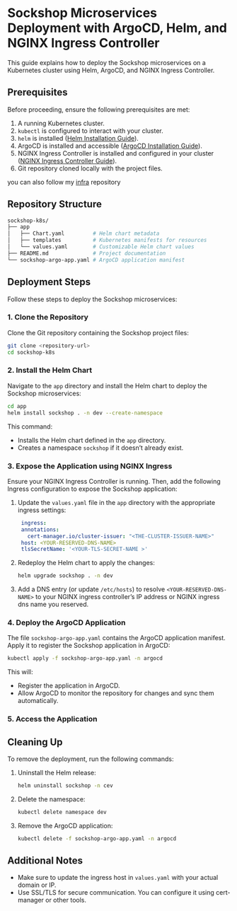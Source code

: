 # Sockshop Microservices Deployment with ArgoCD, Helm, and NGINX Ingress Controller

This guide explains how to deploy the Sockshop microservices on a Kubernetes cluster using Helm, ArgoCD, and NGINX Ingress Controller.

## Prerequisites
Before proceeding, ensure the following prerequisites are met:

1. A running Kubernetes cluster.
2. `kubectl` is configured to interact with your cluster.
3. `helm` is installed ([Helm Installation Guide](https://helm.sh/docs/intro/install/)).
4. ArgoCD is installed and accessible ([ArgoCD Installation Guide](https://argo-cd.readthedocs.io/en/stable/getting_started/)).
5. NGINX Ingress Controller is installed and configured in your cluster ([NGINX Ingress Controller Guide](https://kubernetes.github.io/ingress-nginx/)).
6. Git repository cloned locally with the project files.

you can also follow my [infra](https://github.com/f3lin/k8s-labo) repository

## Repository Structure
```bash
sockshop-k8s/
├── app
│   ├── Chart.yaml         # Helm chart metadata
│   ├── templates          # Kubernetes manifests for resources
│   └── values.yaml        # Customizable Helm chart values
├── README.md              # Project documentation
└── sockshop-argo-app.yaml # ArgoCD application manifest
```

## Deployment Steps
Follow these steps to deploy the Sockshop microservices:

### 1. Clone the Repository
Clone the Git repository containing the Sockshop project files:

```bash
git clone <repository-url>
cd sockshop-k8s
```

### 2. Install the Helm Chart
Navigate to the `app` directory and install the Helm chart to deploy the Sockshop microservices:

```bash
cd app
helm install sockshop . -n dev --create-namespace
```

This command:
- Installs the Helm chart defined in the `app` directory.
- Creates a namespace `sockshop` if it doesn’t already exist.

### 3. Expose the Application using NGINX Ingress
Ensure your NGINX Ingress Controller is running. Then, add the following Ingress configuration to expose the Sockshop application:

1. Update the `values.yaml` file in the `app` directory with the appropriate ingress settings:
   
   ```yaml
    ingress:
    annotations:
      cert-manager.io/cluster-issuer: "<THE-CLUSTER-ISSUER-NAME>"
    host: <YOUR-RESERVED-DNS-NAME>
    tlsSecretName: '<YOUR-TLS-SECRET-NAME >'
   ```

2. Redeploy the Helm chart to apply the changes:
   ```bash
   helm upgrade sockshop . -n dev
   ```
3. Add a DNS entry (or update `/etc/hosts`) to resolve `<YOUR-RESERVED-DNS-NAME>` to your NGINX ingress controller’s IP address or NGINX ingress dns name you reserved.

### 4. Deploy the ArgoCD Application
The file `sockshop-argo-app.yaml` contains the ArgoCD application manifest. Apply it to register the Sockshop application in ArgoCD:

```bash
kubectl apply -f sockshop-argo-app.yaml -n argocd
```
This will:
- Register the application in ArgoCD.
- Allow ArgoCD to monitor the repository for changes and sync them automatically.

### 5. Access the Application



## Cleaning Up
To remove the deployment, run the following commands:

1. Uninstall the Helm release:
   ```bash
   helm uninstall sockshop -n cev
   ```
2. Delete the namespace:
   ```bash
   kubectl delete namespace dev
   ```
3. Remove the ArgoCD application:
   ```bash
   kubectl delete -f sockshop-argo-app.yaml -n argocd
   ```

## Additional Notes
- Make sure to update the ingress host in `values.yaml` with your actual domain or IP.
- Use SSL/TLS for secure communication. You can configure it using cert-manager or other tools.
